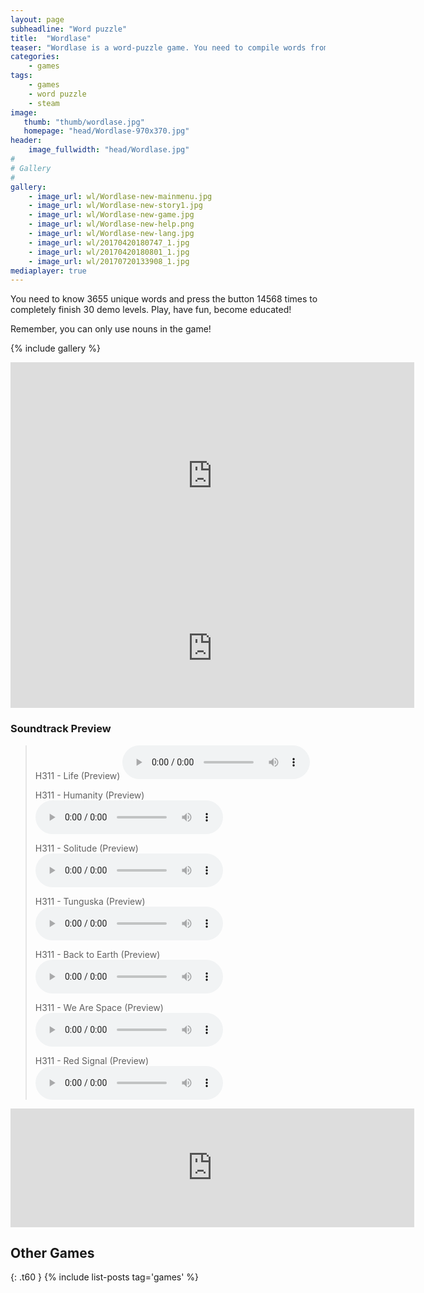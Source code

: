 ```yaml
---
layout: page
subheadline: "Word puzzle"
title:  "Wordlase"
teaser: "Wordlase is a word-puzzle game. You need to compile words from the letters of offered one. For example, you can make words “ant” and “potion” from the letters of “interpolation”. But you can't assemble “mol” since there is no “m” letter."
categories:
    - games
tags:
    - games
    - word puzzle
    - steam
image:
   thumb: "thumb/wordlase.jpg"
   homepage: "head/Wordlase-970x370.jpg"
header:
    image_fullwidth: "head/Wordlase.jpg"
#
# Gallery
#
gallery:
    - image_url: wl/Wordlase-new-mainmenu.jpg
    - image_url: wl/Wordlase-new-story1.jpg
    - image_url: wl/Wordlase-new-game.jpg
    - image_url: wl/Wordlase-new-help.png
    - image_url: wl/Wordlase-new-lang.jpg
    - image_url: wl/20170420180747_1.jpg
    - image_url: wl/20170420180801_1.jpg
    - image_url: wl/20170720133908_1.jpg
mediaplayer: true
---
```


You need to know 3655 unique words and press the button 14568 times to completely finish 30 demo levels. Play, have fun, become educated!

Remember, you can only use nouns in the game!

{% include gallery %}

<iframe width="646" height="363" src="https://www.youtube.com/embed/xZ1Su2KWgQk" frameborder="0" allowfullscreen></iframe>

<iframe src="http://store.steampowered.com/widget/602930/" frameborder="0" width="646" height="190"></iframe>

### Soundtrack Preview

<blockquote>
H311 - Life (Preview)
<audio src="{{ site.url }}/music/wl/Life-Preview.mp3" type="audio/mp3" controls="controls"></audio>

H311 - Humanity (Preview)
<audio src="{{ site.url }}/music/wl/Humanity-Preview.mp3" type="audio/mp3" controls="controls"></audio>

H311 - Solitude (Preview)
<audio src="{{ site.url }}/music/wl/Solitude-Preview.mp3" type="audio/mp3" controls="controls"></audio>

H311 - Tunguska (Preview)
<audio src="{{ site.url }}/music/wl/Tunguska-Preview.mp3" type="audio/mp3" controls="controls"></audio>

H311 - Back to Earth (Preview)
<audio src="{{ site.url }}/music/wl/BackToEarth-Preview.mp3" type="audio/mp3" controls="controls"></audio>

H311 - We Are Space (Preview)
<audio src="{{ site.url }}/music/wl/WeAreSpace-Preview.mp3" type="audio/mp3" controls="controls"></audio>

H311 - Red Signal (Preview)
<audio src="{{ site.url }}/music/wl/RedSignal-Preview.mp3" type="audio/mp3" controls="controls"></audio>
</blockquote>

<iframe src="http://store.steampowered.com/widget/615140/" frameborder="0" width="646" height="190"></iframe>


## Other Games
{: .t60 }
{% include list-posts tag='games' %}
